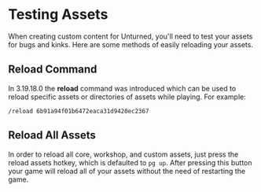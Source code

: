 # Testing Assets

When creating custom content for Unturned, you'll need to test your assets for bugs and kinks. Here are some methods of easily reloading your assets.

## Reload Command

In 3.19.18.0 the __reload__ command was introduced which can be used to reload specific assets or directories of assets while playing. For example:

    /reload 6b91a94f01b6472eaca31d9420ec2367

## Reload All Assets

In order to reload all core, workshop, and custom assets, just press the reload assets hotkey, which is defaulted to `pg up`. After pressing this button your game will reload all of your assets without the need of restarting the game.
